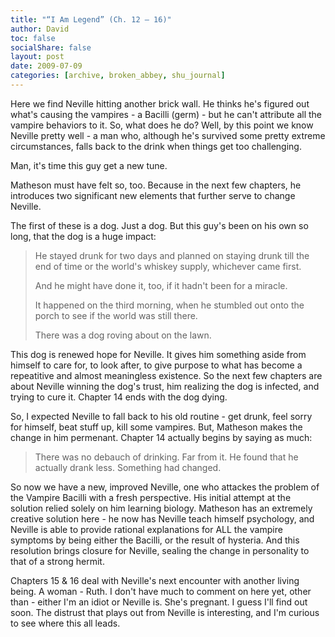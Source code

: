 ```yaml
---
title: "“I Am Legend” (Ch. 12 – 16)"
author: David
toc: false
socialShare: false
layout: post
date: 2009-07-09
categories: [archive, broken_abbey, shu_journal]
---
```


Here we find Neville hitting another brick wall. He thinks he's figured out
what's causing the vampires - a Bacilli (germ) - but he can't attribute all the
vampire behaviors to it. So, what does he do? Well, by this point we know
Neville pretty well - a man who, although he's survived some pretty extreme
circumstances, falls back to the drink when things get too challenging.

Man, it's time this guy get a new tune.

Matheson must have felt so, too. Because in the next few chapters, he introduces
two significant new elements that further serve to change Neville.

The first of these is a dog. Just a dog. But this guy's been on his own so long,
that the dog is a huge impact:

> He stayed drunk for two days and planned on staying drunk till the end of time
> or the world's whiskey supply, whichever came first.
>
> And he might have done it, too, if it hadn't been for a miracle.
>
> It happened on the third morning, when he stumbled out onto the porch to see
> if the world was still there.
>
> There was a dog roving about on the lawn.

This dog is renewed hope for Neville. It gives him something aside from himself
to care for, to look after, to give purpose to what has become a repeatitive and
almost meaningless existence. So the next few chapters are about Neville winning
the dog's trust, him realizing the dog is infected, and trying to cure it.
Chapter 14 ends with the dog dying.

So, I expected Neville to fall back to his old routine - get drunk, feel sorry
for himself, beat stuff up, kill some vampires. But, Matheson makes the change
in him permenant. Chapter 14 actually begins by saying as much:

> There was no debauch of drinking. Far from it. He found that he actually drank
> less. Something had changed.

So now we have a new, improved Neville, one who attackes the problem of the
Vampire Bacilli with a fresh perspective. His initial attempt at the solution
relied solely on him learning biology. Matheson has an extremely creative
solution here - he now has Neville teach himself psychology, and Neville is able
to provide rational explanations for ALL the vampire symptoms by being either
the Bacilli, or the result of hysteria. And this resolution brings closure for
Neville, sealing the change in personality to that of a strong hermit.

Chapters 15 & 16 deal with Neville's next encounter with another living being. A
woman - Ruth. I don't have much to comment on here yet, other than - either I'm
an idiot or Neville is. She's pregnant. I guess I'll find out soon. The distrust
that plays out from Neville is interesting, and I'm curious to see where this
all leads.
